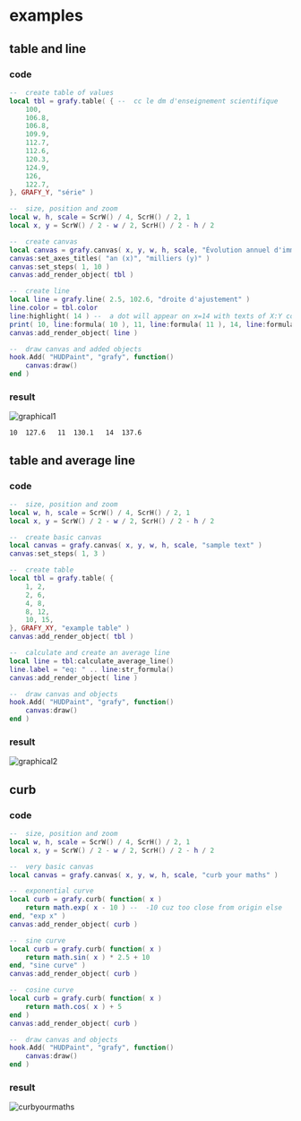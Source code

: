 # examples
## table and line
### code
```lua
--  create table of values
local tbl = grafy.table( { --  cc le dm d'enseignement scientifique
    100,
    106.8,
    106.8,
    109.9,
    112.7,
    112.6,
    120.3,
    124.9,
    126,
    122.7,
}, GRAFY_Y, "série" )

--  size, position and zoom
local w, h, scale = ScrW() / 4, ScrH() / 2, 1
local x, y = ScrW() / 2 - w / 2, ScrH() / 2 - h / 2

--  create canvas
local canvas = grafy.canvas( x, y, w, h, scale, "Évolution annuel d'immatriculations de voitures neuves (diesel)" )
canvas:set_axes_titles( "an (x)", "milliers (y)" )
canvas:set_steps( 1, 10 )
canvas:add_render_object( tbl )

--  create line
local line = grafy.line( 2.5, 102.6, "droite d'ajustement" )
line.color = tbl.color
line:highlight( 14 ) --  a dot will appear on x=14 with texts of X:Y coordinates
print( 10, line:formula( 10 ), 11, line:formula( 11 ), 14, line:formula( 14 ) ) --  print some values
canvas:add_render_object( line )

--  draw canvas and added objects
hook.Add( "HUDPaint", "grafy", function()
    canvas:draw()
end )
```
### result
![graphical1](https://media.discordapp.net/attachments/608325399687987240/781112632379441182/unknown.png)
```
10	127.6	11	130.1	14	137.6
```

## table and average line
### code
```lua
--  size, position and zoom
local w, h, scale = ScrW() / 4, ScrH() / 2, 1
local x, y = ScrW() / 2 - w / 2, ScrH() / 2 - h / 2

--  create basic canvas
local canvas = grafy.canvas( x, y, w, h, scale, "sample text" )
canvas:set_steps( 1, 3 )

--  create table
local tbl = grafy.table( {
    1, 2,
    2, 6,
    4, 8,
    8, 12,
    10, 15,
}, GRAFY_XY, "example table" )
canvas:add_render_object( tbl )

--  calculate and create an average line
local line = tbl:calculate_average_line()
line.label = "eq: " .. line:str_formula()
canvas:add_render_object( line )

--  draw canvas and objects
hook.Add( "HUDPaint", "grafy", function()
    canvas:draw()
end )
```
### result
![graphical2](https://media.discordapp.net/attachments/608325399687987240/781215970806726726/unknown.png)

## curb
### code
```lua
--  size, position and zoom
local w, h, scale = ScrW() / 4, ScrH() / 2, 1
local x, y = ScrW() / 2 - w / 2, ScrH() / 2 - h / 2

--  very basic canvas
local canvas = grafy.canvas( x, y, w, h, scale, "curb your maths" )

--  exponential curve
local curb = grafy.curb( function( x )
    return math.exp( x - 10 ) --  -10 cuz too close from origin else
end, "exp x" )
canvas:add_render_object( curb )

--  sine curve
local curb = grafy.curb( function( x )
    return math.sin( x ) * 2.5 + 10
end, "sine curve" )
canvas:add_render_object( curb )

--  cosine curve
local curb = grafy.curb( function( x )
    return math.cos( x ) + 5
end )
canvas:add_render_object( curb )

--  draw canvas and objects
hook.Add( "HUDPaint", "grafy", function()
    canvas:draw()
end )
```
### result
![curbyourmaths](https://media.discordapp.net/attachments/608325399687987240/781219898458243133/unknown.png)